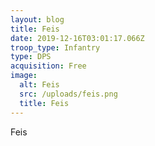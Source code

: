 ```yaml
---
layout: blog
title: Feis
date: 2019-12-16T03:01:17.066Z
troop_type: Infantry
type: DPS
acquisition: Free
image:
  alt: Feis
  src: /uploads/feis.png
  title: Feis
---
```

Feis

